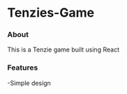# Tenzies-Game

### About
  This is a Tenzie game built using React

### Features
 -Simple design
 
